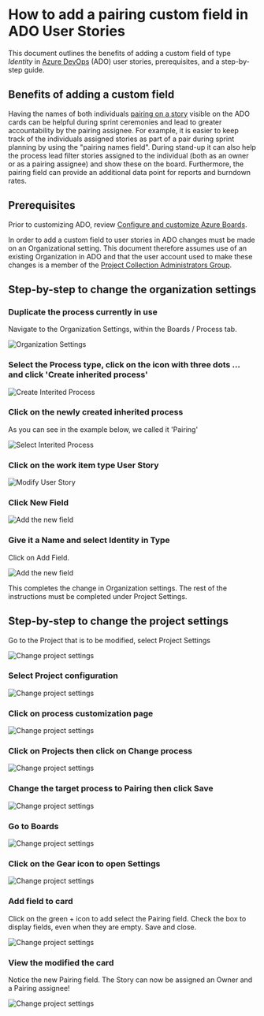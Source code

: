 # How to add a pairing custom field in ADO User Stories

This document outlines the benefits of adding a custom field of type _Identity_ in [Azure DevOps](https://docs.microsoft.com/en-us/azure/devops/user-guide/what-is-azure-devops) (ADO) user stories, prerequisites, and a step-by-step guide.

## Benefits of adding a custom field

Having the names of both individuals [pairing on a story](./readme.md) visible on the ADO cards can be helpful during sprint ceremonies and lead to greater accountability by the pairing assignee. For example, it is easier to keep track of the individuals assigned stories as part of a pair during sprint planning by using the "pairing names field". During stand-up it can also help the process lead filter stories assigned to the individual (both as an owner or as a pairing assignee) and show these on the board. Furthermore, the pairing field can provide an additional data point for reports and burndown rates.

## Prerequisites

Prior to customizing ADO, review [Configure and customize Azure Boards](https://docs.microsoft.com/en-us/azure/devops/boards/configure-customize).

In order to add a custom field to user stories in ADO changes must be made on an Organizational setting. This document therefore assumes use of an existing Organization in ADO and that the user account used to make these changes is a member of the [Project Collection Administrators Group](https://docs.microsoft.com/en-us/azure/devops/organizations/security/set-project-collection-level-permissions).

## Step-by-step to change the organization settings

### Duplicate the process currently in use

Navigate to the Organization Settings, within the Boards / Process tab.

![Organization Settings](./images/ado-organization-settings.png)

### Select the Process type, click on the icon with three dots ... and click 'Create inherited process'

![Create Interited Process](./images/ado-create-inherited-process.png)

### Click on the newly created inherited process

As you can see in the example below, we called it 'Pairing'

![Select Interited Process](./images/ado-pairing-process.png)

### Click on the work item type User Story

![Modify User Story](./images/ado-user-story-process.png)

### Click New Field

![Add the new field](./images/ado-new-field.png)

### Give it a Name and select Identity in Type

Click on Add Field.

![Add the new field](./images/ado-add-field-to-user-story.png)

This completes the change in Organization settings. The rest of the instructions must be completed under Project Settings.

## Step-by-step to change the project settings

Go to the Project that is to be modified, select Project Settings

![Change project settings](./images/ado-project-settings.png)

### Select Project configuration

![Change project settings](./images/ado-project-configuration.png)

### Click on process customization page

![Change project settings](./images/ado-process-customization.png)

### Click on Projects then click on Change process

![Change project settings](./images/ado-change-process.png)

### Change the target process to Pairing then click Save

![Change project settings](./images/ado-change-project-process.png)

### Go to Boards

![Change project settings](./images/ado-boards.png)

### Click on the Gear icon to open Settings

![Change project settings](./images/ado-board-settings.png)

### Add field to card

Click on the green + icon to add select the Pairing field. Check the box to display fields, even when they are empty. Save and close.

![Change project settings](./images/ado-add-field-to-card.png)

### View the modified the card

Notice the new Pairing field. The Story can now be assigned an Owner and a Pairing assignee!

![Change project settings](./images/ado-pairing-field.png)
